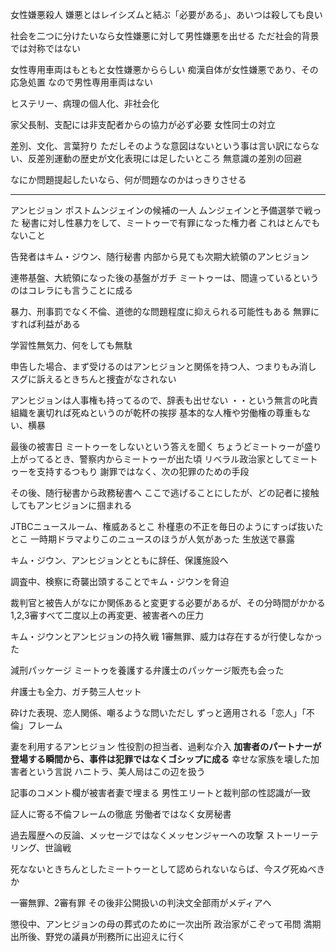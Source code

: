 女性嫌悪殺人
嫌悪とはレイシズムと結ぶ「必要がある」、あいつは殺しても良い

社会を二つに分けたいなら女性嫌悪に対して男性嫌悪を出せる
ただ社会的背景では対称ではない

女性専用車両はもともと女性嫌悪かららしい
痴漢自体が女性嫌悪であり、その応急処置
なので男性専用車両はない

ヒステリー、病理の個人化、非社会化

家父長制、支配には非支配者からの協力が必ず必要
女性同士の対立

差別、文化、言葉狩り
ただしそのような意図はないという事は言い訳にならない、反差別運動の歴史が文化表現には足したいところ
無意識の差別の回避

なにか問題提起したいなら、何が問題なのかはっきりさせる

---

アンヒジョン
ポストムンジェインの候補の一人
ムンジェインと予備選挙で戦った
秘書に対し性暴力をして、ミートゥーで有罪になった権力者
これはとんでもないこと

告発者はキム・ジウン、随行秘書
内部から見ても次期大統領のアンヒジョン

連帯基盤、大統領になった後の基盤がガチ
ミートゥーは、間違っているというのはコレラにも言うことに成る

暴力、刑事罰でなく不倫、道徳的な問題程度に抑えられる可能性もある
無罪にすれば利益がある

学習性無気力、何をしても無駄

申告した場合、まず受けるのはアンヒジョンと関係を持つ人、つまりもみ消し
スグに訴えるときちんと捜査がなされない

アンヒジョンは人事権も持ってるので、辞表も出せない
・・という無言の叱責
組織を裏切れば死ぬというのが乾杯の挨拶
基本的な人権や労働権の尊重もない、横暴

最後の被害日
ミートゥーをしないという答えを聞く
ちょうどミートゥーが盛り上がってるとき、警察内からミートゥーが出た頃
リベラル政治家としてミートゥーを支持するつもり
謝罪ではなく、次の犯罪のための手段

その後、随行秘書から政務秘書へ
ここで逃げることにしたが、どの記者に接触してもアンヒジョンに掴まれる

JTBCニュースルーム、権威あるとこ
朴槿恵の不正を毎日のようにすっぱ抜いたとこ
一時期ドラマよりこのニュースのほうが人気があった
生放送で暴露

キム・ジウン、アンヒジョンとともに辞任、保護施設へ

調査中、検察に奇襲出頭することでキム・ジウンを脅迫

裁判官と被告人がなにか関係あると変更する必要があるが、その分時間がかかる
1,2,3審すべて二度以上の再変更、被害者への圧力

キム・ジウンとアンヒジョンの持久戦
1審無罪、威力は存在するが行使しなかった

減刑パッケージ
ミートゥを養護する弁護士のパッケージ販売も会った

弁護士も全力、ガチ勢三人セット

砕けた表現、恋人関係、嘲るような問いただし
ずっと適用される「恋人」「不倫」フレーム

妻を利用するアンヒジョン
性役割の担当者、過剰な介入
**加害者のパートナーが登場する瞬間から、事件は犯罪ではなくゴシップに成る**
幸せな家族を壊した加害者という言説
ハニトラ、美人局はこの辺を扱う

記事のコメント欄が被害者妻で埋まる
男性エリートと裁判部の性認識が一致

証人に寄る不倫フレームの徹底
労働者ではなく女房秘書

過去履歴への反論、メッセージではなくメッセンジャーへの攻撃
ストーリーテリング、世論戦

死なないときちんとしたミートゥーとして認められないならば、今スグ死ぬべきか

一審無罪、2審有罪
その後非公開扱いの判決文全部雨がメディアへ

懲役中、アンヒジョンの母の葬式のために一次出所
政治家がこぞって弔問
満期出所後、野党の議員が刑務所に出迎えに行く


































